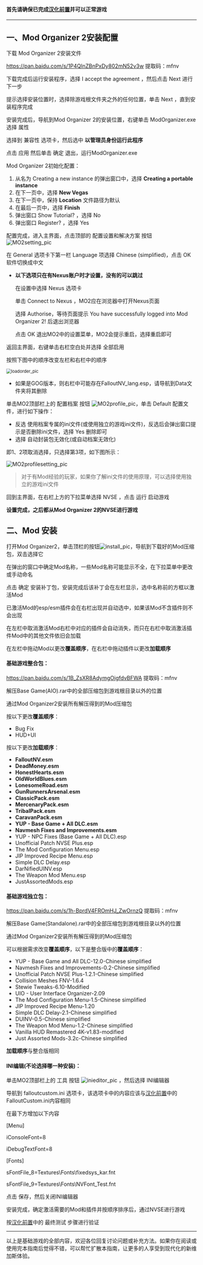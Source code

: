 <h4>首先请确保已完成<a href='https://github.com/feelbetterhua/nvguideline_cn/blob/master/md/utilities.md' title='汉化前置'>汉化前置</a>并可以正常游戏</h4>
<hr />
<h2>一、Mod Organizer 2安装配置</h2>
<p>下载 Mod Organizer 2安装文件</p>
<p><a href='https://pan.baidu.com/s/1P4QlnZBnPxDy802mN52v3w' target='_blank' class='url'>https://pan.baidu.com/s/1P4QlnZBnPxDy802mN52v3w</a> 提取码：mfnv </p>
<p>下载完成后运行安装程序，选择 I accept the agreement ，然后点击 Next 进行下一步</p>
<p>提示选择安装位置时，选择除游戏根文件夹之外的任何位置，单击 Next ，直到安装程序完成</p>
<p>安装完成后，导航到Mod Organizer 2的安装位置，右键单击 ModOrganizer.exe 选择 属性</p>
<p>选择到 兼容性 选项卡，然后选中 <strong>以管理员身份运行此程序</strong></p>
<p>点击 应用 然后单击 确定 退出，运行ModOrganizer.exe</p>
<p>Mod Organizer 2初始化配置：</p>
<ol>
<li>从名为 Creating a new instance 的弹出窗口中，选择 <strong>Creating a portable instance</strong></li>
<li>在下一页中，选择 <strong>New Vegas</strong></li>
<li>在下一页中，保持 <strong>Location</strong> 文件路径为默认</li>
<li>在最后一页中，选择 <strong>Finish</strong></li>
<li>弹出窗口 Show Tutorial? ，选择 No</li>
<li>弹出窗口 Register? ，选择 Yes</li>

</ol>
<p>配置完成，进入主界面，点击顶部的 配置设置和解决方案 按钮 <img src="https://s1.ax1x.com/2020/07/23/UOXh7T.jpg" referrerpolicy="no-referrer" alt="MO2setting_pic" title="MO2setting_pic"></p>
<p>在 General 选项卡下第一栏 Language 项选择 Chinese (simplified)，点击 OK 软件切换成中文</p>
<ul>
<li><p><strong>以下选项只在有Nexus账户时才设置，没有的可以跳过</strong></p>
<p>在设置中选择 Nexus 选项卡</p>
<p>单击 Connect to Nexus ，MO2应在浏览器中打开Nexus页面</p>
<p>选择 Authorise，等待页面提示 You have successfully logged into Mod Organizer 2! 后退出浏览器</p>
<p>点击 OK 退出MO2中的设置菜单，MO2会提示重启，选择重启即可</p>
</li>

</ul>
<p>返回主界面，右键单击右栏空白处并选择 全部启用</p>
<p>按照下图中的顺序改变左栏和右栏中的顺序</p>
<p><img src="https://s1.ax1x.com/2020/07/23/UOjS4e.jpg" alt="loadorder_pic" title="loadorder_pic" style="zoom:80%;" /></p>
<ul>
<li>如果是GOG版本，则右栏中可能存在FalloutNV_lang.esp，请导航到Data文件夹将其删除</li>

</ul>
<p>单击MO2顶部栏上的 配置档案 按钮 <img src="https://s1.ax1x.com/2020/07/23/UOxi0P.jpg" referrerpolicy="no-referrer" alt="MO2profile_pic" title="MO2profile_pic">，单击 Default 配置文件，进行如下操作：</p>
<ul>
<li>反选 使用档案专属的ini文件(或使用独立的游戏ini文件)，反选后会弹出窗口提示是否删除ini文件，选择 Yes 删除即可</li>
<li>选择 自动封装包无效化(或自动档案无效化)</li>

</ul>
<p>即1、2项取消选择，只选择第3项，如下图所示：</p>
<p><img src="https://s1.ax1x.com/2020/07/23/UOzuCD.jpg" referrerpolicy="no-referrer" alt="MO2profilesetting_pic" title="MO2profilesetting_pic"></p>
<blockquote><p>对于有Mod经验的玩家，如果你了解ini文件的使用原理，可以选择使用独立的游戏ini文件</p>
</blockquote>
<p>回到主界面，在右栏上方的下拉菜单选择 NVSE ，点击 运行 启动游戏</p>
<p><strong>设置完成，之后都从Mod Organizer 2的NVSE进行游戏</strong></p>
<h2>二、Mod 安装</h2>
<p>打开Mod Organizer2，单击顶栏的按钮<img src="https://s1.ax1x.com/2020/08/01/aGy1D1.png" referrerpolicy="no-referrer" alt="install_pic" title="install_pic">，导航到下载好的Mod压缩包，双击选择它</p>
<p>在弹出的窗口中确定Mod名称，一些Mod名称可能显示不全，在下拉菜单中更改或手动命名</p>
<p>点击 确定 安装补丁包，安装完成后该补丁会在左栏显示，选中名称前的方框以激活Mod</p>
<p>已激活Mod的esp/esm插件会在右栏出现并自动选中，如果该Mod不含插件则不会出现</p>
<p>在左栏中取消激活Mod右栏中对应的插件会自动消失，而只在右栏中取消激活插件Mod中的其他文件依旧会加载</p>
<p>在左栏中拖动Mod以更改<strong>覆盖顺序</strong>，在右栏中拖动插件以更改<strong>加载顺序</strong></p>
<h4>基础游戏整合包：</h4>
<p><a href='https://pan.baidu.com/s/1B_ZsXR8AdymgOigfdvBFWA' target='_blank' class='url'>https://pan.baidu.com/s/1B_ZsXR8AdymgOigfdvBFWA</a> 提取码：mfnv</p>
<p>解压Base Game(AIO).rar中的全部压缩包到游戏根目录以外的位置</p>
<p>通过Mod Organizer2安装所有解压得到的Mod压缩包</p>
<p>按以下更改<strong>覆盖顺序</strong>：</p>
<ul>
<li>Bug Fix</li>
<li>HUD+UI</li>

</ul>
<p>按以下更改<strong>加载顺序</strong>：</p>
<ul>
<li><strong>FalloutNV.esm</strong></li>
<li><strong>DeadMoney.esm</strong></li>
<li><strong>HonestHearts.esm</strong></li>
<li><strong>OldWorldBlues.esm</strong></li>
<li><strong>LonesomeRoad.esm</strong></li>
<li><strong>GunRunnersArsenal.esm</strong></li>
<li><strong>ClassicPack.esm</strong></li>
<li><strong>MercenaryPack.esm</strong></li>
<li><strong>TribalPack.esm</strong></li>
<li><strong>CaravanPack.esm</strong></li>
<li><strong>YUP - Base Game + All DLC.esm</strong></li>
<li><strong>Navmesh Fixes and Improvements.esm</strong></li>
<li>YUP - NPC Fixes (Base Game + All DLC).esp</li>
<li>Unofficial Patch NVSE Plus.esp</li>
<li>The Mod Configuration Menu.esp</li>
<li>JIP Improved Recipe Menu.esp</li>
<li>Simple DLC Delay.esp</li>
<li>DarNifiedUINV.esp</li>
<li>The Weapon Mod Menu.esp</li>
<li>JustAssortedMods.esp</li>

</ul>
<h4>基础游戏独立包：</h4>
<p><a href='https://pan.baidu.com/s/1h-BprdV4FROmHJ_ZwOrnzQ' target='_blank' class='url'>https://pan.baidu.com/s/1h-BprdV4FROmHJ_ZwOrnzQ</a> 提取码：mfnv</p>
<p>解压Base Game(Standalone).rar中的全部压缩包到游戏根目录以外的位置</p>
<p>通过Mod Organizer2安装所有解压得到的Mod压缩包</p>
<p>可以根据需求改变<strong>覆盖顺序</strong>，以下是整合版中的<strong>覆盖顺序</strong>：</p>
<ul>
<li>YUP - Base Game and All DLC-12.0-Chinese simplified</li>
<li>Navmesh Fixes and Improvements-0.2-Chinese simplified</li>
<li>Unofficial Patch NVSE Plus-1.2.1-Chinese simplified</li>
<li>Collision Meshes FNV-1.6.4</li>
<li>Stewie Tweaks-6.10-Modified</li>
<li>UIO - User Interface Organizer-2.09</li>
<li>The Mod Configuration Menu-1.5-Chinese simplified</li>
<li>JIP Improved Recipe Menu-1.20</li>
<li>Simple DLC Delay-2.1-Chinese simplified</li>
<li>DUINV-0.5-Chinese simplified</li>
<li>The Weapon Mod Menu-1.2-Chinese simplified</li>
<li>Vanilla HUD Remastered 4K-v1.83-modified</li>
<li>Just Assorted Mods-3.2c-Chinese simplified</li>

</ul>
<p><strong>加载顺序</strong>与整合版相同</p>
<h4>INI编辑(不论选择哪一种安装)：</h4>
<p>单击MO2顶部栏上的 工具 按钮 <img src="https://s1.ax1x.com/2020/08/01/aGhXHH.jpg" referrerpolicy="no-referrer" alt="inieditor_pic" title="inieditor_pic"> ，然后选择 INI编辑器</p>
<p>导航到 falloutcustom.ini 选项卡，该选项卡中的内容应该与<a href='https://github.com/feelbetterhua/nvguideline_cn/blob/master/md/utilities.md' title='汉化前置'>汉化前置</a>中的FalloutCustom.ini内容相同</p>
<p>在最下方增加以下内容</p>
<p>[Menu]</p>
<p>iConsoleFont=8</p>
<p>iDebugTextFont=8</p>
<p>[Fonts]</p>
<p>sFontFile_8=Textures\Fonts\fixedsys_kar.fnt</p>
<p>sFontFile_9=Textures\Fonts\NVFont_Test.fnt</p>
<p>点击 保存，然后关闭INI编辑器</p>
<p>安装完成，确定激活需要的Mod和插件并按顺序排序后，通过NVSE进行游戏</p>
<p>按<a href='https://github.com/feelbetterhua/nvguideline_cn/blob/master/md/utilities.md' title='汉化前置'>汉化前置</a>中的 最终测试 步骤进行验证</p>
<hr />
<p>以上是基础游戏的全部内容，欢迎各位回复讨论问题或补充方法。如果你在阅读或使用完本指南后觉得不错，可以帮忙扩散本指南，让更多的人享受到现代化的新维加斯体验。</p>
